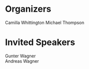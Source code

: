# Organizers

Camilla Whittington
Michael Thompson

# Invited Speakers

Gunter Wagner  
Andreas Wagner
